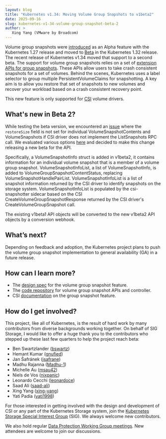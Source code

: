 ```yaml
---
layout: blog
title: "Kubernetes v1.34: Moving Volume Group Snapshots to v1beta2"
date: 2025-09-16
slug: kubernetes-v1-34-volume-group-snapshot-beta-2
author: >
   Xing Yang (VMware by Broadcom)
---
```


Volume group snapshots were [introduced](/blog/2023/05/08/kubernetes-1-27-volume-group-snapshot-alpha/)
as an Alpha feature with the Kubernetes 1.27 release and moved to [Beta](/blog/2024/12/18/kubernetes-1-32-volume-group-snapshot-beta/) in the Kubernetes 1.32 release.
The recent release of Kubernetes v1.34 moved that support to a second beta.
The support for volume group snapshots relies on a set of
[extension APIs for group snapshots](https://kubernetes-csi.github.io/docs/group-snapshot-restore-feature.html#volume-group-snapshot-apis).
These APIs allow users to take crash consistent snapshots for a set of volumes.
Behind the scenes, Kubernetes uses a label selector to group multiple PersistentVolumeClaims
for snapshotting.
A key aim is to allow you restore that set of snapshots to new volumes and
recover your workload based on a crash consistent recovery point.

This new feature is only supported for [CSI](https://kubernetes-csi.github.io/docs/) volume drivers.

## What's new in Beta 2?

While testing the beta version, we encountered an [issue](https://github.com/kubernetes-csi/external-snapshotter/issues/1271) where the `restoreSize` field is not set for individual VolumeSnapshotContents and VolumeSnapshots if CSI driver does not implement the ListSnapshots RPC call.
We evaluated various options [here](https://docs.google.com/document/d/1LLBSHcnlLTaP6ZKjugtSGQHH2LGZPndyfnNqR1YvzS4/edit?tab=t.0) and decided to make this change releasing a new beta for the API.

Specifically, a VolumeSnapshotInfo struct is added in v1beta2, it contains information for an individual volume snapshot that is a member of a volume group snapshot.
VolumeSnapshotInfoList, a list of VolumeSnapshotInfo, is added to VolumeGroupSnapshotContentStatus, replacing VolumeSnapshotHandlePairList.
VolumeSnapshotInfoList is a list of snapshot information returned by the CSI driver to identify snapshots on the storage system.
VolumeSnapshotInfoList is populated by the csi-snapshotter sidecar based on the CSI CreateVolumeGroupSnapshotResponse returned by the CSI driver's CreateVolumeGroupSnapshot call.

The existing v1beta1 API objects will be converted to the new v1beta2 API objects by a conversion webhook.

## What’s next?

Depending on feedback and adoption, the Kubernetes project plans to push the volume
group snapshot implementation to general availability (GA) in a future release.

## How can I learn more?

- The [design spec](https://github.com/kubernetes/enhancements/tree/master/keps/sig-storage/3476-volume-group-snapshot)
  for the volume group snapshot feature.
- The [code repository](https://github.com/kubernetes-csi/external-snapshotter) for volume group
  snapshot APIs and controller.
- CSI [documentation](https://kubernetes-csi.github.io/docs/) on the group snapshot feature.

## How do I get involved?

This project, like all of Kubernetes, is the result of hard work by many contributors
from diverse backgrounds working together. On behalf of SIG Storage, I would like to
offer a huge thank you to the contributors who stepped up these last few quarters
to help the project reach beta:

* Ben Swartzlander ([bswartz](https://github.com/bswartz))
* Hemant Kumar ([gnufied](https://github.com/gnufied))
* Jan Šafránek ([jsafrane](https://github.com/jsafrane))
* Madhu Rajanna ([Madhu-1](https://github.com/Madhu-1))
* Michelle Au ([msau42](https://github.com/msau42))
* Niels de Vos ([nixpanic](https://github.com/nixpanic))
* Leonardo Cecchi ([leonardoce](https://github.com/leonardoce))
* Saad Ali ([saad-ali](https://github.com/saad-ali))
* Xing Yang ([xing-yang](https://github.com/xing-yang))
* Yati Padia ([yati1998](https://github.com/yati1998))

For those interested in getting involved with the design and development of CSI or
any part of the Kubernetes Storage system, join the
[Kubernetes Storage Special Interest Group](https://github.com/kubernetes/community/tree/master/sig-storage) (SIG).
We always welcome new contributors.

We also hold regular [Data Protection Working Group meetings](https://github.com/kubernetes/community/tree/master/wg-data-protection).
New attendees are welcome to join our discussions.
